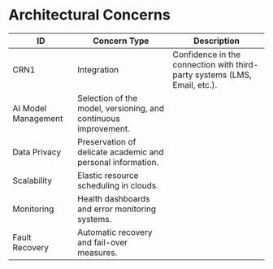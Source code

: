 # Architectural Concerns

| ID   | Concern Type        | Description                                                               |
|------|---------------------|---------------------------------------------------------------------------|
| CRN1 | Integration         | Confidence in the connection with third-party systems (LMS, Email, etc.). |
| AI Model Management | Selection of the model, versioning, and continuous improvement.  |
| Data Privacy        | Preservation of delicate academic and personal information.     |
| Scalability         | Elastic resource scheduling in clouds.                           |
| Monitoring          | Health dashboards and error monitoring systems.                  |
| Fault Recovery      | Automatic recovery and fail-over measures.                       |
